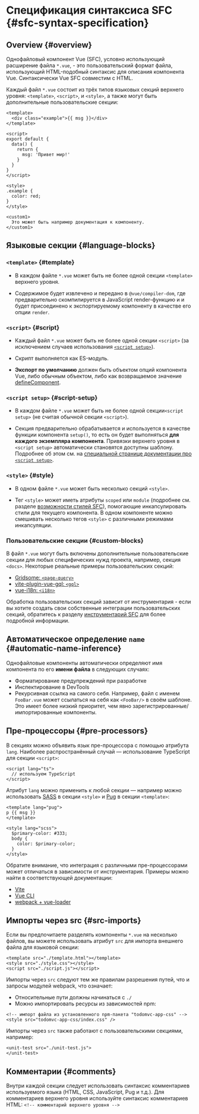 # Спецификация синтаксиса SFC {#sfc-syntax-specification}

## Overview {#overview}

Однофайловый компонент Vue (SFC), условно использующий расширение файла `*.vue`, - это пользовательский формат файла, использующий HTML-подобный синтаксис для описания компонента Vue. Синтаксически Vue SFC совместим с HTML.

Каждый файл `*.vue` состоит из трёх типов языковых секций верхнего уровня: `<template>`, `<script>`, и `<style>`, а также могут быть дополнительные пользовательские секции:

```vue
<template>
  <div class="example">{{ msg }}</div>
</template>

<script>
export default {
  data() {
    return {
      msg: 'Привет мир!'
    }
  }
}
</script>

<style>
.example {
  color: red;
}
</style>

<custom1>
  Это может быть например документация к компоненту.
</custom1>
```

## Языковые секции {#language-blocks}

### `<template>` {#template}

- В каждом файле `*.vue` может быть не более одной секции `<template>` верхнего уровня.

- Содержимое будет извлечено и передано в `@vue/compiler-dom`, где предварительно скомпилируется в JavaScript render-функцию и и будет присоединено к экспортируемому компоненту в качестве его опции `render`.

### `<script>` {#script}

- Каждый файл `*.vue` может быть не более одной секции `<script>` (за исключением случаев использования [`<script setup>`](/api/sfc-script-setup.html)).

- Скрипт выполняется как ES-модуль.

- **Экспорт по умолчанию** должен быть объектом опций компонента Vue, либо обычным объектом, либо как возвращаемое значение [defineComponent](/api/general.html#definecomponent).

### `<script setup>` {#script-setup}

- В каждом файле `*.vue` может быть не более одной секции`<script setup>` (не считая обычной секции `<script>`).

- Секция предварительно обрабатывается и используется в качестве функции компонента `setup()`, то есть он будет выполняться **для каждого экземпляра компонента**. Привязки верхнего уровня в `<script setup>` автоматически становятся доступны шаблону. Подробнее об этом см. на [специальной странице документации про `<script setup>`](/api/sfc-script-setup).

### `<style>` {#style}

- В одном файле `*.vue` может быть несколько секций `<style>`.

- Тег `<style>` может иметь атрибуты `scoped` или `module` (подробнее см. разделе [возможности стилей SFC](/api/sfc-css-features)), помогающие инкапсулировать стили для текущего компонента. В одном компоненте можно смешивать несколько тегов `<style>` с различными режимами инкапсуляции.

### Пользовательские секции {#custom-blocks}

В файл `*.vue` могут быть включены дополнительные пользовательские секции для любых специфических нужд проекта, например, секция `<docs>`. Некоторые реальные примеры пользовательских секций:

- [Gridsome: `<page-query>`](https://gridsome.org/docs/querying-data/)
- [vite-plugin-vue-gql: `<gql>`](https://github.com/wheatjs/vite-plugin-vue-gql)
- [vue-i18n: `<i18n>`](https://github.com/intlify/bundle-tools/tree/main/packages/vite-plugin-vue-i18n#i18n-custom-block)

Обработка пользовательских секций зависит от инструментария - если вы хотите создать свои собственные интеграции пользовательских секций, обратитесь к разделу [инструментарий SFC](/guide/scaling-up/tooling.html#sfc-custom-block-integrations) для более подробной информации.

## Автоматическое определение `name` {#automatic-name-inference}

Однофайловые компоненты автоматически определяют имя компонента по его **имени файла** в следующих случаях:

- Форматирование предупреждений при разработке
- Инспектирование в DevTools
- Рекурсивная ссылка на самого себя. Например, файл с именем `FooBar.vue` может ссылаться на себя как `<FooBar/>` в своём шаблоне. Это имеет более низкий приоритет, чем явно зарегистрированные/импортированные компоненты.

## Пре-процессоры {#pre-processors}

В секциях можно объявить язык пре-процессора с помощью атрибута `lang`. Наиболее распространённый случай — использование TypeScript для секции `<script>`:

```vue-html
<script lang="ts">
  // используем TypeScript
</script>
```

Атрибут `lang` можно применить к любой секции — например можно использовать [SASS](https://sass-lang.com/) в секции `<style>` и [Pug](https://pugjs.org/api/getting-started.html) в секции `<template>`:

```vue-html
<template lang="pug">
p {{ msg }}
</template>

<style lang="scss">
  $primary-color: #333;
  body {
    color: $primary-color;
  }
</style>
```

Обратите внимание, что интеграция с различными пре-процессорами может отличаться в зависимости от инструментария. Примеры можно найти в соответствующей документации:

- [Vite](https://vitejs.dev/guide/features.html#css-pre-processors)
- [Vue CLI](https://cli.vuejs.org/guide/css.html#pre-processors)
- [webpack + vue-loader](https://vue-loader.vuejs.org/guide/pre-processors.html#using-pre-processors)

## Импорты через src {#src-imports}

Если вы предпочитаете разделять компоненты `*.vue` на несколько файлов, вы можете использовать атрибут `src` для импорта внешнего файла для языковой секции:

```vue
<template src="./template.html"></template>
<style src="./style.css"></style>
<script src="./script.js"></script>
```

Импорты через `src` следуют тем же правилам разрешения путей, что и запросы модулей webpack, что означает:

- Относительные пути должны начинаться с `./`
- Можно импортировать ресурсы из зависимостей npm:

```vue
<!-- импорт файла из установленного npm-пакета "todomvc-app-css" -->
<style src="todomvc-app-css/index.css" />
```

Импорты через `src` также работают с пользовательскими секциями, например:

```vue
<unit-test src="./unit-test.js">
</unit-test>
```

## Комментарии {#comments}

Внутри каждой секции следует использовать синтаксис комментариев используемого языка (HTML, CSS, JavaScript, Pug и т.д.). Для комментариев верхнего уровня используйте синтаксис комментариев HTML: `<!-- комментарий верхнего уровня -->`
